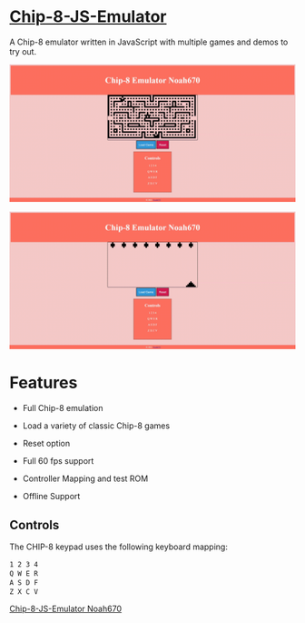 # [Chip-8-JS-Emulator](https://chip-8-js-noah670.herokuapp.com/)

A Chip-8 emulator written in JavaScript with multiple games and demos to try out.

![alt-text](https://github.com/Noah670/Chip-8-JS-emulator/blob/master/display/blinky_display_demo.gif)

![alt-text](https://github.com/Noah670/Chip-8-JS-emulator/blob/master/display/invade_display_demo.gif)


# Features 

- Full Chip-8 emulation

- Load a variety of classic Chip-8 games

- Reset option

- Full 60 fps support

- Controller Mapping and test ROM

- Offline Support


## Controls

The CHIP-8 keypad uses the following keyboard mapping:

    1 2 3 4
    Q W E R
    A S D F
    Z X C V


  [Chip-8-JS-Emulator Noah670](https://chip-8-js-noah670.herokuapp.com/)
